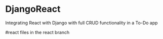 # DjangoReact

Integrating React with Django with full CRUD functionality in a To-Do app

#react files in the react branch

